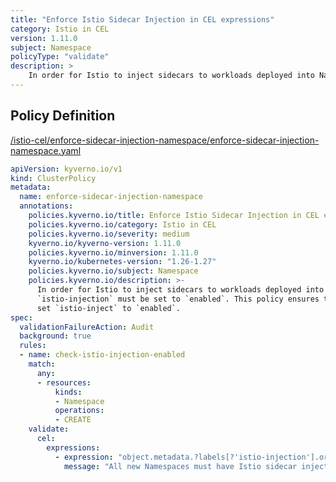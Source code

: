 ```yaml
---
title: "Enforce Istio Sidecar Injection in CEL expressions"
category: Istio in CEL
version: 1.11.0
subject: Namespace
policyType: "validate"
description: >
    In order for Istio to inject sidecars to workloads deployed into Namespaces, the label `istio-injection` must be set to `enabled`. This policy ensures that all new Namespaces set `istio-inject` to `enabled`.
---
```


## Policy Definition
<a href="https://github.com/kyverno/policies/raw/main//istio-cel/enforce-sidecar-injection-namespace/enforce-sidecar-injection-namespace.yaml" target="-blank">/istio-cel/enforce-sidecar-injection-namespace/enforce-sidecar-injection-namespace.yaml</a>

```yaml
apiVersion: kyverno.io/v1
kind: ClusterPolicy
metadata:
  name: enforce-sidecar-injection-namespace
  annotations:
    policies.kyverno.io/title: Enforce Istio Sidecar Injection in CEL expressions
    policies.kyverno.io/category: Istio in CEL 
    policies.kyverno.io/severity: medium
    kyverno.io/kyverno-version: 1.11.0
    policies.kyverno.io/minversion: 1.11.0
    kyverno.io/kubernetes-version: "1.26-1.27"
    policies.kyverno.io/subject: Namespace
    policies.kyverno.io/description: >-
      In order for Istio to inject sidecars to workloads deployed into Namespaces, the label
      `istio-injection` must be set to `enabled`. This policy ensures that all new Namespaces
      set `istio-inject` to `enabled`.
spec:
  validationFailureAction: Audit
  background: true
  rules:
  - name: check-istio-injection-enabled
    match:
      any:
      - resources:
          kinds:
          - Namespace
          operations:
          - CREATE
    validate:
      cel:
        expressions:
          - expression: "object.metadata.?labels[?'istio-injection'].orValue('') == 'enabled'"
            message: "All new Namespaces must have Istio sidecar injection enabled."


```
